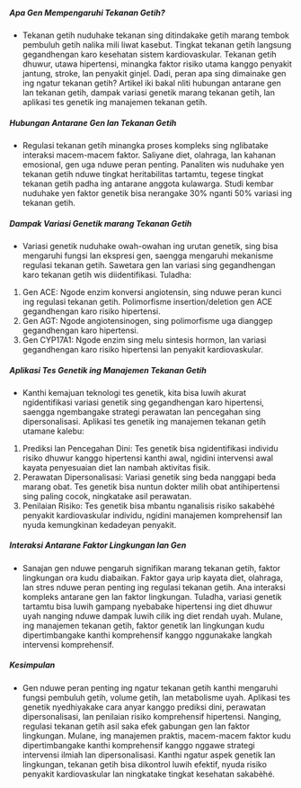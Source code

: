##### Apa Gen Mempengaruhi Tekanan Getih?
* Tekanan getih nuduhake tekanan sing ditindakake getih marang tembok pembuluh getih nalika mili liwat kasebut. Tingkat tekanan getih langsung gegandhengan karo kesehatan sistem kardiovaskular. Tekanan getih dhuwur, utawa hipertensi, minangka faktor risiko utama kanggo penyakit jantung, stroke, lan penyakit ginjel. Dadi, peran apa sing dimainake gen ing ngatur tekanan getih? Artikel iki bakal nliti hubungan antarane gen lan tekanan getih, dampak variasi genetik marang tekanan getih, lan aplikasi tes genetik ing manajemen tekanan getih.

##### Hubungan Antarane Gen lan Tekanan Getih
* Regulasi tekanan getih minangka proses kompleks sing nglibatake interaksi macem-macem faktor. Saliyane diet, olahraga, lan kahanan emosional, gen uga nduwe peran penting. Panaliten wis nuduhake yen tekanan getih nduwe tingkat heritabilitas tartamtu, tegese tingkat tekanan getih padha ing antarane anggota kulawarga. Studi kembar nuduhake yen faktor genetik bisa nerangake 30% nganti 50% variasi ing tekanan getih.

##### Dampak Variasi Genetik marang Tekanan Getih
* Variasi genetik nuduhake owah-owahan ing urutan genetik, sing bisa mengaruhi fungsi lan ekspresi gen, saengga mengaruhi mekanisme regulasi tekanan getih. Sawetara gen lan variasi sing gegandhengan karo tekanan getih wis diidentifikasi. Tuladha:

1. Gen ACE: Ngode enzim konversi angiotensin, sing nduwe peran kunci ing regulasi tekanan getih. Polimorfisme insertion/deletion gen ACE gegandhengan karo risiko hipertensi.
2. Gen AGT: Ngode angiotensinogen, sing polimorfisme uga dianggep gegandhengan karo hipertensi.
3. Gen CYP17A1: Ngode enzim sing melu sintesis hormon, lan variasi gegandhengan karo risiko hipertensi lan penyakit kardiovaskular.

##### Aplikasi Tes Genetik ing Manajemen Tekanan Getih
* Kanthi kemajuan teknologi tes genetik, kita bisa luwih akurat ngidentifikasi variasi genetik sing gegandhengan karo hipertensi, saengga ngembangake strategi perawatan lan pencegahan sing dipersonalisasi. Aplikasi tes genetik ing manajemen tekanan getih utamane kalebu:

1. Prediksi lan Pencegahan Dini: Tes genetik bisa ngidentifikasi individu risiko dhuwur kanggo hipertensi kanthi awal, ngidini intervensi awal kayata penyesuaian diet lan nambah aktivitas fisik.
2. Perawatan Dipersonalisasi: Variasi genetik sing beda nanggapi beda marang obat. Tes genetik bisa nuntun dokter milih obat antihipertensi sing paling cocok, ningkatake asil perawatan.
3. Penilaian Risiko: Tes genetik bisa mbantu nganalisis risiko sakabèhé penyakit kardiovaskular individu, ngidini manajemen komprehensif lan nyuda kemungkinan kedadeyan penyakit.

##### Interaksi Antarane Faktor Lingkungan lan Gen
* Sanajan gen nduwe pengaruh signifikan marang tekanan getih, faktor lingkungan ora kudu diabaikan. Faktor gaya urip kayata diet, olahraga, lan stres nduwe peran penting ing regulasi tekanan getih. Ana interaksi kompleks antarane gen lan faktor lingkungan. Tuladha, variasi genetik tartamtu bisa luwih gampang nyebabake hipertensi ing diet dhuwur uyah nanging nduwe dampak luwih cilik ing diet rendah uyah. Mulane, ing manajemen tekanan getih, faktor genetik lan lingkungan kudu dipertimbangake kanthi komprehensif kanggo nggunakake langkah intervensi komprehensif.

##### Kesimpulan
* Gen nduwe peran penting ing ngatur tekanan getih kanthi mengaruhi fungsi pembuluh getih, volume getih, lan metabolisme uyah. Aplikasi tes genetik nyedhiyakake cara anyar kanggo prediksi dini, perawatan dipersonalisasi, lan penilaian risiko komprehensif hipertensi. Nanging, regulasi tekanan getih asil saka efek gabungan gen lan faktor lingkungan. Mulane, ing manajemen praktis, macem-macem faktor kudu dipertimbangake kanthi komprehensif kanggo nggawe strategi intervensi ilmiah lan dipersonalisasi. Kanthi ngatur aspek genetik lan lingkungan, tekanan getih bisa dikontrol luwih efektif, nyuda risiko penyakit kardiovaskular lan ningkatake tingkat kesehatan sakabèhé.